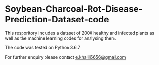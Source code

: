 # Soybean-Charcoal-Rot-Disease-Prediction-Dataset-code

This resporitory includes a dataset of 2000 healthy and infected plants as well as the machine learning codes for analysing them. 

The code was tested on Python 3.6.7

For further enquiry please contact e.khalili5656@gmail.com
